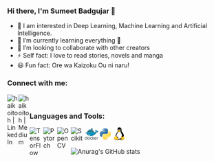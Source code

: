 ### Hi there, I'm Sumeet Badgujar 👋

- 🔭 I am interested in Deep Learning, Machine Learning and Artificial Intelligence.
- 🌱 I’m currently learning everything 🤣
- 👯 I’m looking to collaborate with other creators
- ⚡ Self fact: I love to read stories, novels and manga
- 😃 Fun fact: Ore wa Kaizoku Ou ni naru!

### Connect with me:

[<img align="left" alt="haikoitoh | LinkedIn" width="26px" src="https://raw.githubusercontent.com/rahuldkjain/github-profile-readme-generator/master/src/images/icons/Social/linked-in-alt.svg" />][linkedin]
[<img align="left" alt="haikoitoh | Medium" width="26px" src="https://raw.githubusercontent.com/rahuldkjain/github-profile-readme-generator/master/src/images/icons/Social/medium.svg" />][medium]

<br />

### Languages and Tools:

[<img align="left" alt="TensorFlow" width="32px" src="https://www.vectorlogo.zone/logos/tensorflow/tensorflow-icon.svg" />][tensorflow]

[<img align="left" alt="Pytorch" width="32px" src="https://www.vectorlogo.zone/logos/pytorch/pytorch-icon.svg" />][pytorch]

[<img align="left" alt="OpenCV" width="32px" src="https://www.vectorlogo.zone/logos/opencv/opencv-icon.svg" />][opencv]

[<img align="left" alt="Scikit" width="32px" src="https://upload.wikimedia.org/wikipedia/commons/0/05/Scikit_learn_logo_small.svg" />][scikit]

[<img align="left" alt="Docker" width="32px" src="https://raw.githubusercontent.com/devicons/devicon/master/icons/docker/docker-original-wordmark.svg" />][docker]

[<img align="left" alt="Python" width="32px" src="https://raw.githubusercontent.com/devicons/devicon/master/icons/python/python-original.svg" />][python]

[<img align="left" alt="Linux" width="32px" src="https://raw.githubusercontent.com/devicons/devicon/master/icons/linux/linux-original.svg" />][linux]

<br />
<br />

![Anurag's GitHub stats](https://github-readme-stats.vercel.app/api?username=haikoitoh&show_icons=true&theme=radical&count_private=True&layout=default)

[linkedin]: https://linkedin.com/in/sumeetbadgujar
[medium]: https://medium.com/@sumeetbadgujar

[tensorflow]: https://www.tensorflow.org
[pytorch]: https://pytorch.org/
[linux]: https://www.linux.org/
[opencv]: https://opencv.org/
[scikit]: https://scikit-learn.org/
[docker]: https://www.docker.com/
[python]: https://pytorch.org/